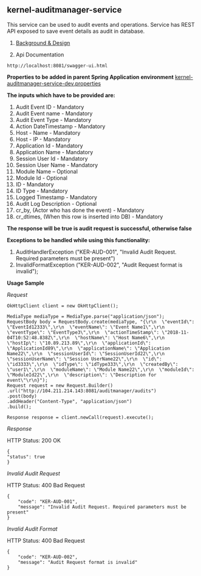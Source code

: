 ## kernel-auditmanager-service
This service can be used to audit events and operations. Service has REST API exposed to save event details as audit in database.

1. [Background & Design](../../design/kernel/kernel-auditmanager.md)

2. Api Documentation


```
http://localhost:8081/swagger-ui.html
```

**Properties to be added in parent Spring Application environment**
[kernel-auditmanager-service-dev.properties](../../config/kernel-auditmanager-service-dev.properties)


**The inputs which have to be provided are:**
1. Audit Event ID - Mandatory
2. Audit Event name - Mandatory
3. Audit Event Type - Mandatory
4. Action DateTimestamp - Mandatory
5. Host - Name - Mandatory
6. Host - IP - Mandatory
7. Application Id - Mandatory
8. Application Name - Mandatory
9. Session User Id - Mandatory
10. Session User Name - Mandatory
11. Module Name – Optional
12. Module Id - Optional
13. ID - Mandatory
14. ID Type - Mandatory
15. Logged Timestamp - Mandatory
16. Audit Log Description - Optional
17. cr_by, (Actor who has done the event) - Mandatory
18. cr_dtimes, (When this row is inserted into DB) - Mandatory


**The response will be true is audit request is successful, otherwise false** 

**Exceptions to be handled while using this functionality:**

1. AuditHandlerException ("KER-AUD-001", "Invalid Audit Request. Required parameters must be present")
2. InvalidFormatException ("KER-AUD-002", "Audit Request format is invalid");

**Usage Sample**
  
  *Request*
  
  ```
OkHttpClient client = new OkHttpClient();

MediaType mediaType = MediaType.parse("application/json");
RequestBody body = RequestBody.create(mediaType, "{\r\n  \"eventId\": \"EventId12333\",\r\n  \"eventName\": \"Event Name1\",\r\n  \"eventType\": \"EventType3\",\r\n  \"actionTimeStamp\": \"2018-11-04T10:52:48.838Z\",\r\n  \"hostName\": \"Host Name6\",\r\n  \"hostIp\": \"10.89.213.89\",\r\n  \"applicationId\": \"ApplicationId89\",\r\n  \"applicationName\": \"Application Name22\",\r\n  \"sessionUserId\": \"SessionUserId22\",\r\n  \"sessionUserName\": \"Session UserName22\",\r\n  \"id\": \"id3333\",\r\n  \"idType\": \"idType333\",\r\n  \"createdBy\": \"user1\",\r\n  \"moduleName\": \"Module Name22\",\r\n  \"moduleId\": \"ModuleId22\",\r\n  \"description\": \"Description for event\"\r\n}");
Request request = new Request.Builder()
  .url("http://104.211.214.143:8081/auditmanager/audits")
  .post(body)
  .addHeader("Content-Type", "application/json")
  .build();

Response response = client.newCall(request).execute();
  ```
  
  *Response*
  
 HTTP Status: 200 OK
  
  ```
{
  "status": true
}
  ```
  
  


 *Invalid Audit Request*
 
 HTTP Status: 400 Bad Request

```
{
    "code": "KER-AUD-001",
    "message": "Invalid Audit Request. Required parameters must be present"
}
```
 

 *Invalid Audit Format*
 
  HTTP Status: 400 Bad Request

```
{
    "code": "KER-AUD-002",
    "message": "Audit Request format is invalid"
}
```

